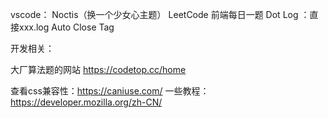 vscode：
Noctis（换一个少女心主题）
LeetCode
前端每日一题
Dot Log ：直接xxx.log
Auto Close Tag

开发相关：


大厂算法题的网站 https://codetop.cc/home

查看css兼容性：https://caniuse.com/
一些教程：https://developer.mozilla.org/zh-CN/